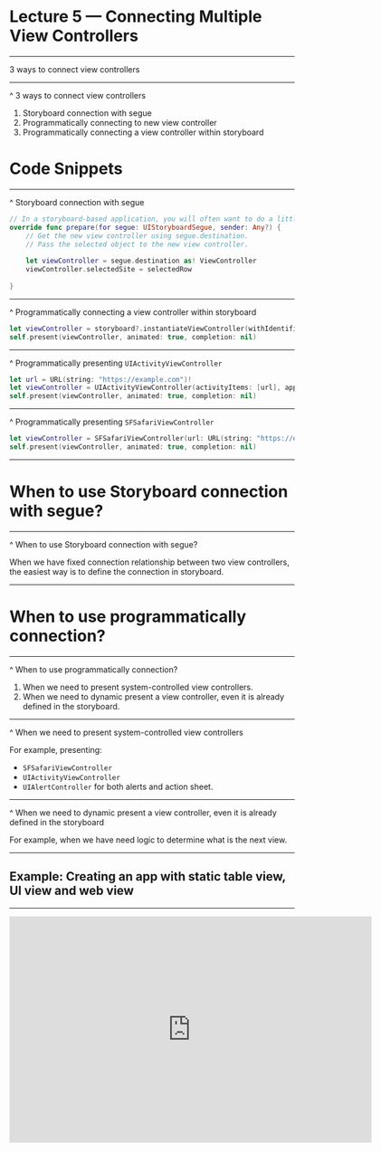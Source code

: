 # Lecture 5 — Connecting Multiple View Controllers

----

3 ways to connect view controllers

----

^ 3 ways to connect view controllers

1. Storyboard connection with segue
2. Programmatically connecting to new view controller
3. Programmatically connecting a view controller within storyboard



# Code Snippets

---- 

^ Storyboard connection with segue

```swift
// In a storyboard-based application, you will often want to do a little preparation before navigation
override func prepare(for segue: UIStoryboardSegue, sender: Any?) {
    // Get the new view controller using segue.destination.
    // Pass the selected object to the new view controller.
        
    let viewController = segue.destination as! ViewController
    viewController.selectedSite = selectedRow
        
}
```

----

^ Programmatically connecting a view controller within storyboard

```swift
let viewController = storyboard?.instantiateViewController(withIdentifier: "LoginViewController")
self.present(viewController, animated: true, completion: nil)
```

---- 
^ Programmatically presenting `UIActivityViewController`

```swift
let url = URL(string: "https://example.com")!
let viewController = UIActivityViewController(activityItems: [url], applicationActivities: nil)
self.present(viewController, animated: true, completion: nil)
```
---- 

^ Programmatically presenting `SFSafariViewController`

```swift
let viewController = SFSafariViewController(url: URL(string: "https://example.com")!)
self.present(viewController, animated: true, completion: nil)
```
---- 
# When to use Storyboard connection with segue?

----
^ When to use Storyboard connection with segue?

When we have fixed connection relationship between two view controllers, the easiest way is to define the connection in storyboard.

----

# When to use programmatically connection?

----

^ When to use programmatically connection?

1. When we need to present system-controlled view controllers.
2. When we need to dynamic present a view controller, even it is already defined in the storyboard.

----

^ When we need to present system-controlled view controllers

For example, presenting:

- `SFSafariViewController`
- `UIActivityViewController`
- `UIAlertController` for both alerts and action sheet.

---- 

^ When we need to dynamic present a view controller, even it is already defined in the storyboard

For example, when we have need logic to determine what is the next view.

---- 

## Example: Creating an app with static table view, UI view and web view

---- 

<iframe src="https://player.vimeo.com/video/324934415?color=ff9933&byline=0&portrait=0" width="640" height="400" frameborder="0" webkitallowfullscreen mozallowfullscreen allowfullscreen></iframe>
